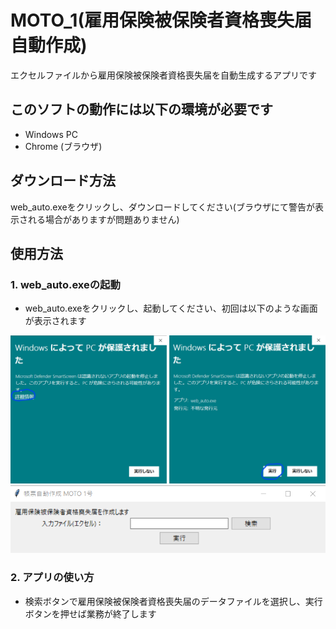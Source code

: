 # MOTO_1(雇用保険被保険者資格喪失届　自動作成)
エクセルファイルから雇用保険被保険者資格喪失届を自動生成するアプリです

## このソフトの動作には以下の環境が必要です
* Windows PC
* Chrome (ブラウザ)
## ダウンロード方法
web_auto.exeをクリックし、ダウンロードしてください(ブラウザにて警告が表示される場合がありますが問題ありません)

## 使用方法
### 1. web_auto.exeの起動
* web_auto.exeをクリックし、起動してください、初回は以下のような画面が表示されます
<img src="./img/alart.png" alt="" title="">
<img src="./img/app1.png" alt="" title="">


### 2. アプリの使い方
* 検索ボタンで雇用保険被保険者資格喪失届のデータファイルを選択し、実行ボタンを押せば業務が終了します